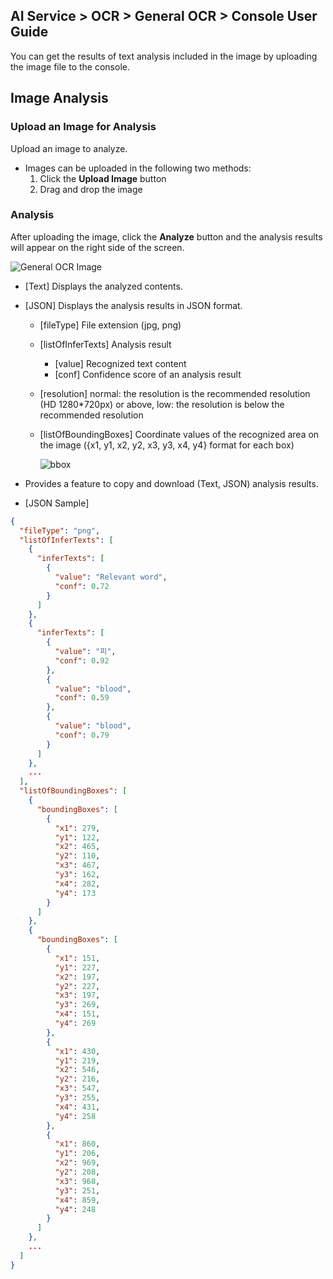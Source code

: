 ## AI Service > OCR > General OCR > Console User Guide

You can get the results of text analysis included in the image by uploading the image file to the console.

## Image Analysis

### Upload an Image for Analysis

Upload an image to analyze.

- Images can be uploaded in the following two methods:
    1. Click the **Upload Image** button
    2. Drag and drop the image


### Analysis

After uploading the image, click the **Analyze** button and the analysis results will appear on the right side of the screen.

![General OCR Image](http://static.toastoven.net/prod_ocr/GeneralOCR_console_new_en.png)

* [Text] Displays the analyzed contents.
* [JSON] Displays the analysis results in JSON format.
    * [fileType] File extension (jpg, png)
    * [listOfInferTexts] Analysis result
        * [value] Recognized text content
        * [conf] Confidence score of an analysis result
    * [resolution] normal: the resolution is the recommended resolution (HD 1280\*720px) or above, low: the resolution is below the recommended resolution
    * [listOfBoundingBoxes] Coordinate values of the recognized area on the image ({x1, y1, x2, y2, x3, y3, x4, y4} format for each box)

      ![bbox](http://static.toastoven.net/prod_ocr/bbox.png)

* Provides a feature to copy and download (Text, JSON) analysis results. 

* [JSON Sample]
```json
{
  "fileType": "png",
  "listOfInferTexts": [
    {
      "inferTexts": [
        {
          "value": "Relevant word",
          "conf": 0.72
        }
      ]
    },
    {
      "inferTexts": [
        {
          "value": "피",
          "conf": 0.92
        },
        {
          "value": "blood",
          "conf": 0.59
        },
        {
          "value": "blood",
          "conf": 0.79
        }
      ]
    },
    ...
  ],
  "listOfBoundingBoxes": [
    {
      "boundingBoxes": [
        {
          "x1": 279,
          "y1": 122,
          "x2": 465,
          "y2": 110,
          "x3": 467,
          "y3": 162,
          "x4": 282,
          "y4": 173
        }
      ]
    },
    {
      "boundingBoxes": [
        {
          "x1": 151,
          "y1": 227,
          "x2": 197,
          "y2": 227,
          "x3": 197,
          "y3": 269,
          "x4": 151,
          "y4": 269
        },
        {
          "x1": 430,
          "y1": 219,
          "x2": 546,
          "y2": 216,
          "x3": 547,
          "y3": 255,
          "x4": 431,
          "y4": 258
        },
        {
          "x1": 860,
          "y1": 206,
          "x2": 969,
          "y2": 208,
          "x3": 968,
          "y3": 251,
          "x4": 859,
          "y4": 248
        }
      ]
    },
    ...
  ]
}
```